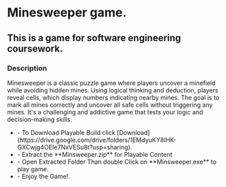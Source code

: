 # Minesweeper game.

## This is a game for software engineering coursework.

### Description

Minesweeper is a classic puzzle game where players uncover a minefield while avoiding hidden mines. Using logical thinking and deduction, players reveal cells, which display numbers indicating nearby mines. The goal is to mark all mines correctly and uncover all safe cells without triggering any mines. It's a challenging and addictive game that tests your logic and decision-making skills.

 <ul>
  <li> - To Download Playable Build click [Download](https://drive.google.com/drive/folders/1EMdyuKY8IHK-GXCwjg4OEIe7NxVESu8t?usp=sharing).</li>
  <li> - Extract the **Minsweeper.zip** for Playable Content</li>
  <li> - Open Extracted Folder Than double Click on **Minsweeper.exe** to play game.</li>
  <li> - Enjoy the Game!.</li>
</ul>
